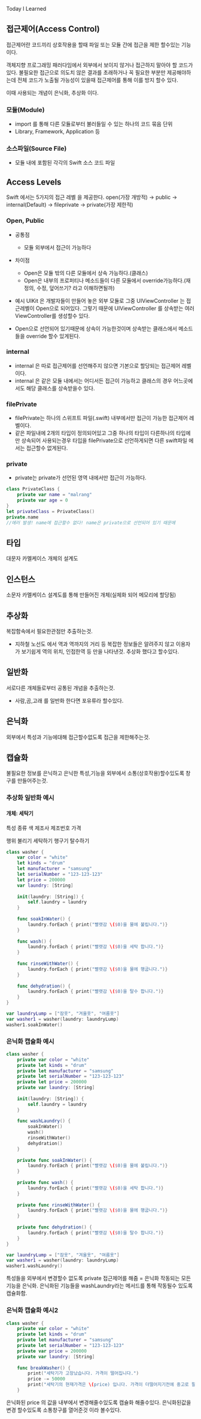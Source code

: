 Today I Learned

## **접근제어(Access Control)**
접근제어란 코드끼리 상호작용을 할때 파일 또는 모듈 간에 접근을 제한 할수있는 기능이다.

객체지향 프로그래밍 패러다임에서 외부에서 보이지 않거나 접근하지 말아야 할 코드가 있다. 불필요한 접근으로 의도치 않은 결과를 초래하거나 꼭 필요한 부분만 제공해야하는데 전체 코드가 노출될 가능성이 있을때 접근제어를 통해 이를 방지 할수 있다.

이때 사용되는 개념이 은닉화, 추상화 이다.

### **모듈(Module)**
- import 를 통해 다른 모듈로부터 불러들일 수 있는 하나의 코드 묶음 단위
- Library, Framework, Application 등

### **소스파일(Source File)**
- 모듈 내에 포함된 각각의 Swift 소스 코드 파일


## **Access Levels**
Swift 에서는 5가지의 접근 레벨 을 제공한다.
open(가장 개방적) -> public -> internal(Default) ->
fileprivate -> private(가장 제한적)

### **Open, Public**
- 공통점
  - 모듈 외부에서 접근이 가능하다 
- 차이점
  - Open은 모듈 밖의 다른 모듈에서 상속 가능하다.(클래스)
  - Open은 내부의 프로퍼티나 메소드들이 다른 모듈에서 override가능하다.(재정의, 수정, 덮어쓰기? 라고 이해하면될까)

- 예시 UIKit 은 개발자들이 만들어 놓은 외부 모듈로 그중 UIViewController 는 접근레벨이 Open으로 되어있다. 그렇기 때문에 UIViewController 를 상속받는 여러 ViewController를 생성할수 있다.
- Open으로 선언되어 있기때문에 상속이 가능한것이며 상속받는 클래스에서 메소드 들을 override 할수 있게된다.

### **internal**
- internal 은 따로 접근제어를 선언해주지 않으면 기본으로 할당되는 접근제어 레벨 이다. 
- internal 은 같은 모듈 내에서는 어디서든 접근이 가능하고 클래스의 경우 어느곳에서도 해당 클래스를 상속받을수 있다.

### **filePrivate**
- filePrivate는 하나의 스위프트 파일(.swift) 내부에서만 접근이 가능한 접근제어 레벨이다.
- 같은 파일내에 2개의 타입이 정의되어있고 그중 하나의 타입이 다른하나의 타입에만 상속되어 사용되는경우 타입을 filePrivate으로 선언하게되면 다른 swift파일 에서는 접근할수 없게된다.

### **private**
- private는 private가 선언된 영역 내에서만 접근이 가능하다.
```swift
class PrivateClass {
    private var name = "malrang"
    private var age = 0
}
let privateClass = PrivateClass()
private.name
//에러 발생! name에 접근할수 없다! name은 private으로 선언되어 있기 때문에
```

## 타입
대문자 카멜케이스
개체의 설계도

## 인스턴스
소문자 카멜케이스
설계도를 통해 만들어진 개체(실체화 되어 메모리에 할당됨)

## 추상화
복잡함속에서 필요한관점만 추출하는것.
- 지하철 노선도 에서 역과 역까지의 거리 등 복잡한 정보들은 알려주지 않고
  이용자가 보기쉽게 역의 위치, 인접한역 등 만을 나타낸것. 
  추상화 했다고 할수있다.

## 일반화
서로다른 개체들로부터 공통된 개념을 추출하는것.
- 사람,곰,고래 를 일반화 한다면 포유류라 할수있다.

## 은닉화
외부에서 특성과 기능에대해 접근할수없도록 접근을 제한해주는것.

## 캡슐화
불필요한 정보를 은닉하고 은닉한 특성,기능을 외부에서 소통(상호작용)할수있도록 창구를 만들어주는것.

### 추상화 일반화 예시
#### 개체: 세탁기
 특성
 종류
 색
 제조사
 제조번호
 가격

행위
 불리기
 세탁하기
 행구기
 탈수하기

```swift
class washer {
    var color = "white"
    let kinds = "drum"
    let manufacturer = "samsung"
    let serialNumber = "123-123-123"
    let price = 200000
    var laundry: [String]
    
    init(laundry: [String]) {
        self.laundry = laundry
    }
    
    func soakInWater() {
        laundry.forEach { print("빨랫감 \($0)을 물에 불립니다.")}
    }
    
    func wash() {
        laundry.forEach { print("빨랫감 \($0)을 세탁 합니다.")}
    }
    
    func rinseWithWater() {
        laundry.forEach { print("빨랫감 \($0)을 물에 행굽니다.")}
    }
    
    func dehydration() {
        laundry.forEach { print("빨랫감 \($0)을 탈수 합니다.")}
    }
}

var laundryLump = ["잠옷", "겨울옷", "여름옷"]
var washer1 = washer(laundry: laundryLump)
washer1.soakInWater()

```

### 은닉화 캡슐화 예시
```swift
class washer {
    private var color = "white"
    private let kinds = "drum"
    private let manufacturer = "samsung"
    private let serialNumber = "123-123-123"
    private let price = 200000
    private var laundry: [String]
    
    init(laundry: [String]) {
        self.laundry = laundry
    }
    
    func washLaundry() {
        soakInWater()
        wash()
        rinseWithWater()
        dehydration()
    }
    
    private func soakInWater() {
        laundry.forEach { print("빨랫감 \($0)을 물에 불립니다.")}
    }
    
    private func wash() {
        laundry.forEach { print("빨랫감 \($0)을 세탁 합니다.")}
    }
    
    private func rinseWithWater() {
        laundry.forEach { print("빨랫감 \($0)을 물에 행굽니다.")}
    }
    
    private func dehydration() {
        laundry.forEach { print("빨랫감 \($0)을 탈수 합니다.")}
    }
}

var laundryLump = ["잠옷", "겨울옷", "여름옷"]
var washer1 = washer(laundry: laundryLump)
washer1.washLaundry()
```
특성들을 외부에서 변경할수 없도록 private 접근제어를 해줌 = 은닉화
작동되는 모든 기능을 은닉화.
은닉화된 기능들을 washLaundry라는 메서드를 통해 작동될수 있도록 캡슐화함.

### 은닉화 캡슐화 예시2
```swift
class washer {
    private var color = "white"
    private let kinds = "drum"
    private let manufacturer = "samsung"
    private let serialNumber = "123-123-123"
    private var price = 200000
    private var laundry: [String]
    
    func breakWasher() {
        print("세탁기가 고장났습니다. 가격이 떨어집니다.")
        price -= 50000
        print("세탁기의 현재가격은 \(price) 입니다. 가격이 더떨어지기전에 중고로 팔아버립시다.")
    }
```
은닉화된 price 의 값을 내부에서 변경해줄수있도록 캡슐화 해줄수있다.
은닉화된값을 변경 할수있도록 소통창구를 열어준것 이라 볼수있다.
